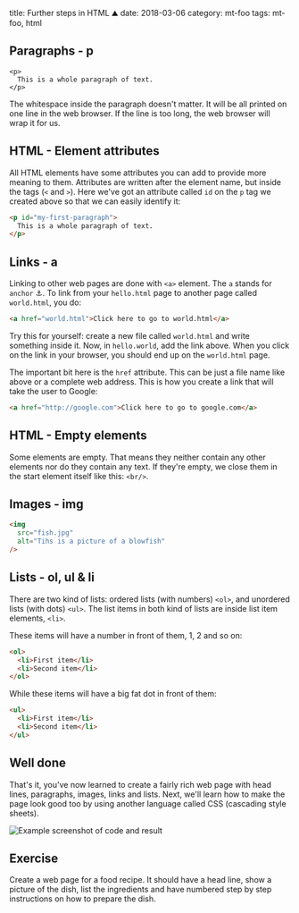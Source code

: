 title: Further steps in HTML ⛰
date: 2018-03-06
category: mt-foo
tags: mt-foo, html

## Paragraphs - p

```
<p>
  This is a whole paragraph of text.
</p>
```

The whitespace inside the paragraph doesn't matter.  It will be all
printed on one line in the web browser.  If the line is too long, the
web browser will wrap it for us.

## HTML - Element attributes

All HTML elements have some attributes you can add to provide more
meaning to them. Attributes are written after the element name, but
inside the tags (`<` and `>`). Here we've got an attribute called `id`
on the `p` tag we created above so that we can easily identify it:

```html
<p id="my-first-paragraph">
  This is a whole paragraph of text.
</p>
```

## Links - a

Linking to other web pages are done with `<a>` element. The `a` stands
for `anchor` ⚓. To link from your `hello.html` page to another page
called `world.html`, you do:

```html
<a href="world.html">Click here to go to world.html</a>
```

Try this for yourself: create a new file called `world.html` and write
something inside it. Now, in `hello.world`, add the link above. When
you click on the link in your browser, you should end up on the
`world.html` page.

The important bit here is the `href` attribute. This can be just a
file name like above or a complete web address. This is how you create
a link that will take the user to Google:

```html
<a href="http://google.com">Click here to go to google.com</a>
```

## HTML - Empty elements

Some elements are empty. That means they neither contain any other
elements nor do they contain any text. If they're empty, we close them
in the start element itself like this: `<br/>`.

## Images - img

```html
<img
  src="fish.jpg"
  alt="Tihs is a picture of a blowfish"
/> 
```

## Lists - ol, ul & li

There are two kind of lists: ordered lists (with numbers) `<ol>`, and
unordered lists (with dots) `<ul>`. The list items in both kind of
lists are inside list item elements, `<li>`.

These items will have a number in front of them, 1, 2 and so on:
```html
<ol>
  <li>First item</li>
  <li>Second item</li>
</ol>
```

While these items will have a big fat dot in front of them:

```html
<ul>
  <li>First item</li>
  <li>Second item</li>
</ul>
```

## Well done

That's it, you've now learned to create a fairly rich web page with
head lines, paragraphs, images, links and lists. Next, we'll learn how
to make the page look good too by using another language called CSS
(cascading style sheets).

<img
  src="/graphics/2018/mt-foo/html/02.png"
  alt="Example screenshot of code and result"
  class="centered"
/>

## Exercise

Create a web page for a food recipe. It should have a head line, show
a picture of the dish, list the ingredients and have numbered step by
step instructions on how to prepare the dish.

